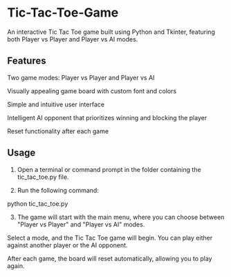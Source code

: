 # Tic-Tac-Toe-Game

An interactive Tic Tac Toe game built using Python and Tkinter, featuring both Player vs Player and Player vs AI modes.

## Features

Two game modes: Player vs Player and Player vs AI

Visually appealing game board with custom font and colors

Simple and intuitive user interface

Intelligent AI opponent that prioritizes winning and blocking the player

Reset functionality after each game

## Usage

1. Open a terminal or command prompt in the folder containing the tic_tac_toe.py file.

2. Run the following command:

  python tic_tac_toe.py

3. The game will start with the main menu, where you can choose between "Player vs Player" and "Player vs AI" modes.

Select a mode, and the Tic Tac Toe game will begin. You can play either against another player or the AI opponent.

After each game, the board will reset automatically, allowing you to play again.

